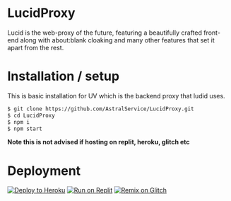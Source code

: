 # LucidProxy
Lucid is the web-proxy of the future, featuring a beautifully crafted front-end along with about:blank cloaking and many other features that set it apart from the rest.



# Installation / setup
This is basic installation for UV which is the backend proxy that ludid uses.
```bash
$ git clone https://github.com/AstralService/LucidProxy.git
$ cd LucidProxy
$ npm i
$ npm start

```
**Note this is not advised if hosting on replit, heroku, glitch etc**
# Deployment


[![Deploy to Heroku](https://raw.githubusercontent.com/BinBashBanana/deploy-buttons/master/buttons/remade/heroku.svg)](https://heroku.com/deploy/?template=https://github.com/AstralService/LucidProxy)
[![Run on Replit](https://raw.githubusercontent.com/BinBashBanana/deploy-buttons/master/buttons/remade/replit.svg)](https://replit.com/github/AstralService/LucidProxy)
[![Remix on Glitch](https://raw.githubusercontent.com/BinBashBanana/deploy-buttons/master/buttons/remade/glitch.svg)](https://glitch.com/edit/#!/import/github/AstralService/LucidProxy)


